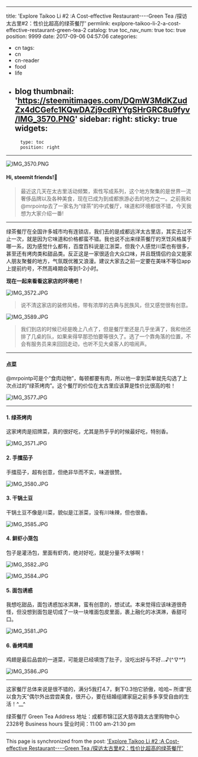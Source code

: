 
---
title: 'Explore Taikoo Li #2 :A Cost-effective Restaurant----Green Tea /探访太古里#2：性价比超高的绿茶餐厅'
permlink: explpore-taikoo-li-2-a-cost-effective-restaurant-green-tea-2
catalog: true
toc_nav_num: true
toc: true
position: 9999
date: 2017-09-06 04:57:06
categories:
- cn
tags:
- cn
- cn-reader
- food
- life
- blog
thumbnail: 'https://steemitimages.com/DQmW3MdKZudZx4dCGefc1KQwDAZj9cdRYYgSHrGRC8u9fyv/IMG_3570.PNG'
sidebar:
    right:
        sticky: true
widgets:
    -
        type: toc
        position: right
---


![IMG_3570.PNG](https://steemitimages.com/DQmW3MdKZudZx4dCGefc1KQwDAZj9cdRYYgSHrGRC8u9fyv/IMG_3570.PNG)
#### Hi, steemit friends!💙

<blockquote>最近这几天在太古里活动频繁，索性写成系列，这个地方聚集的是世界一流奢侈品牌以及各种美食，现在已成为到成都旅游必去的地方之一。之前我和 @mrpointp去了一家名为“绿茶”的中式餐厅，味道和环境都很不错，今天我想为大家介绍一番!</blockquote>

****

绿茶餐厅在全国许多城市均有连锁店，我们去的是成都远洋太古里店，其实去过不止一次，就是因为它味道和价格都蛮不错。我也说不出来绿茶餐厅的烹饪风格属于哪一系，因为感觉什么都有，百度百科说是江浙菜，但我个人感觉川菜也有很多，甚至还有烤肉类和甜品类。反正这是一家很适合大众口味，并且既情侣约会又能家人朋友聚餐的地方，气氛既优雅又浪漫。建议大家去之前一定要在美味不等位app上提前约号，不然高峰期会等到1-2小时。

<b>现在一起来看看这家店的环境吧！</b>

![IMG_3572.JPG](https://steemitimages.com/DQmZsRF2cseX8xazgzjF6x2pKaTkQkVezjkKEUS4j4f5FSd/IMG_3572.JPG)
<blockquote>说不清这家店的装修风格，带有浓厚的古典与民族风，但又感觉很有创意。</blockquote>

![IMG_3589.JPG](https://steemitimages.com/DQmVngkxEBgooNF3hsiJiQxnpHyWvqxkCRup7HiLVCwQGFp/IMG_3589.JPG)
<blockquote>我们到店的时候已经是晚上八点了，但是餐厅里还是几乎坐满了，我和他还排了几桌的队，如果来得早那恐怕要等很久了。选了一个靠角落的位置，不会有服务员来来回回走动，也听不见大桌客人的喧闹声。</blockquote>

****
#### 点菜
@mrpointp可是个“食肉动物”，每顿都要有肉，所以他一拿到菜单就先勾选了上次点过的“绿茶烤肉”。这个餐厅的价位在太古里应该算是性价比很高的啦！

 ![IMG_3577.JPG](https://steemitimages.com/DQmPNVKGsgkTaeKYPyRpuXT3oy82PFVgWVyunp3ckyiwi9d/IMG_3577.JPG)

****
#### 1. 绿茶烤肉

这家烤肉是招牌菜，真的很好吃，尤其是热乎乎的时候最好吃，特别香。

![IMG_3571.JPG](https://steemitimages.com/DQmWcToJzVSweiXrtbE8yqvTm97zKgKoogjnaA8rs7VcovG/IMG_3571.JPG)

#### 2. 手擂茄子

手擂茄子，超有创意，但绝非华而不实，味道很赞。 

![IMG_3580.JPG](https://steemitimages.com/DQmSY6pBQtLAgfT1ujT97ocAN2Djec7hVdAMKFsGHUDPV9A/IMG_3580.JPG)

#### 3. 干锅土豆

干锅土豆不像是川菜，貌似是江浙菜，没有川味辣，但也很香。

![IMG_3585.JPG](https://steemitimages.com/DQmeYYogrUfzpYhZ2M9cM1TxkizyZooiFtt8MxwtdhRwGXE/IMG_3585.JPG)

#### 4. 鲜虾小笼包

包子是灌汤包，里面有虾肉，绝对好吃，就是分量不太够啊！

![IMG_3582.JPG](https://steemitimages.com/DQmSMngbPVnQxqgjFY8QXZxSixVVwpF7GAEw4NFMiUwmMno/IMG_3582.JPG)

![IMG_3584.JPG](https://steemitimages.com/DQmPN6rwfyav29PUBsjZiqk2PKNPRXNmG4qLyg92bMmV8vZ/IMG_3584.JPG)

#### 5. 面包诱惑

我想吃甜品，面包诱惑加冰淇淋，蛮有创意的，想试试。本来觉得应该味道很奇怪，但没想到面包是切成了一块一块堆面包皮里面，裹上融化的冰淇淋，香甜可口。

![IMG_3581.JPG](https://steemitimages.com/DQmSeFp2za1LVYYZTqQ37sxCPj8eMp74SpWFTovaVDhfGt8/IMG_3581.JPG)

#### 6. 香烤鸡翅

鸡翅是最后品尝的一道菜，可能是已经填饱了肚子，没吃出好与不好...♪(^∇^*)

![IMG_3586.JPG](https://steemitimages.com/DQmTj65pS3FCyszCAZ3UJrcUfAxiiCimLxCH8WuFd6kq2hm/IMG_3586.JPG)

****
这家餐厅总体来说是很不错的，满分5我打4.7，剩下0.3怕它骄傲，哈哈~  所谓“民以食为天”偶尔外出尝尝美食，很开心，要在结婚组建家庭之前多多享受自由的生活！^__^

绿茶餐厅 Green Tea
Address 地址：成都市锦江区大慈寺路太古里购物中心2328号
Business hours 营业时间：11:00 am-21:30 pm

- - -

This page is synchronized from the post: ['Explore Taikoo Li #2 :A Cost-effective Restaurant----Green Tea /探访太古里#2：性价比超高的绿茶餐厅'](https://steemit.com/@mrspointm/explpore-taikoo-li-2-a-cost-effective-restaurant-green-tea-2)
